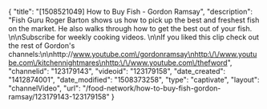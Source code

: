{
    "title": "[1508521049] How to Buy Fish - Gordon Ramsay",
    "description": "Fish Guru Roger Barton shows us how to pick up the best and freshest fish on the market. He also walks through how to get the best out of your fish. \n\nSubscribe for weekly cooking videos. \n\nIf you liked this clip check out the rest of Gordon's channels:\n\nhttp:\/\/www.youtube.com\/gordonramsay\nhttp:\/\/www.youtube.com\/kitchennightmares\nhttp:\/\/www.youtube.com\/thefword",
    "channelid": "123179143",
    "videoid": "123179158",
    "date_created": "1412874001",
    "date_modified": "1508373258",
    "type": "captivate",
    "layout": "channelVideo",
    "url": "\/food-network\/how-to-buy-fish-gordon-ramsay\/123179143-123179158"
}